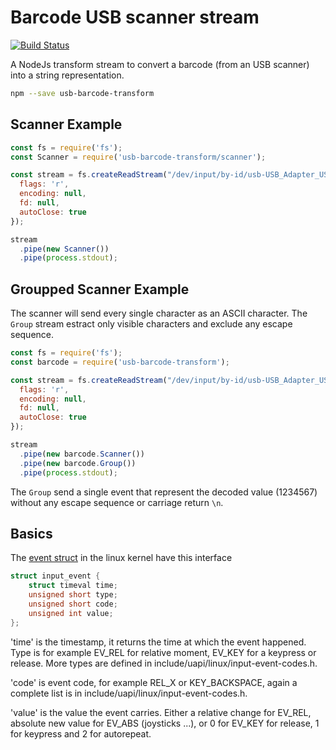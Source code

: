# Barcode USB scanner stream

[![Build Status](https://travis-ci.org/wdalmut/usb-barcode-scanner.svg?branch=master)](https://travis-ci.org/wdalmut/usb-barcode-scanner)

A NodeJs transform stream to convert a barcode (from an USB scanner) into a string representation.

```sh
npm --save usb-barcode-transform
```

## Scanner Example

```js
const fs = require('fs');
const Scanner = require('usb-barcode-transform/scanner');

const stream = fs.createReadStream("/dev/input/by-id/usb-USB_Adapter_USB_Device-event-kbd",{
  flags: 'r',
  encoding: null,
  fd: null,
  autoClose: true
});

stream
  .pipe(new Scanner())
  .pipe(process.stdout);
```

## Groupped Scanner Example

The scanner will send every single character as an ASCII character. The `Group`
stream estract only visible characters and exclude any escape sequence.

```js
const fs = require('fs');
const barcode = require('usb-barcode-transform');

const stream = fs.createReadStream("/dev/input/by-id/usb-USB_Adapter_USB_Device-event-kbd",{
  flags: 'r',
  encoding: null,
  fd: null,
  autoClose: true
});

stream
  .pipe(new barcode.Scanner())
  .pipe(new barcode.Group())
  .pipe(process.stdout);
```

The `Group` send a single event that represent the decoded value (1234567)
without any escape sequence or carriage return `\n`.

## Basics

The [event struct](https://www.kernel.org/doc/Documentation/input/input.txt) in
the linux kernel have this interface

```c
struct input_event {
    struct timeval time;
    unsigned short type;
    unsigned short code;
    unsigned int value;
};
```

'time' is the timestamp, it returns the time at which the event happened.  Type
is for example EV\_REL for relative moment, EV\_KEY for a keypress or release.
More types are defined in include/uapi/linux/input-event-codes.h.

'code' is event code, for example REL\_X or KEY\_BACKSPACE, again a complete list
is in include/uapi/linux/input-event-codes.h.

'value' is the value the event carries. Either a relative change for EV\_REL,
absolute new value for EV\_ABS (joysticks ...), or 0 for EV\_KEY for release, 1
for keypress and 2 for autorepeat.



